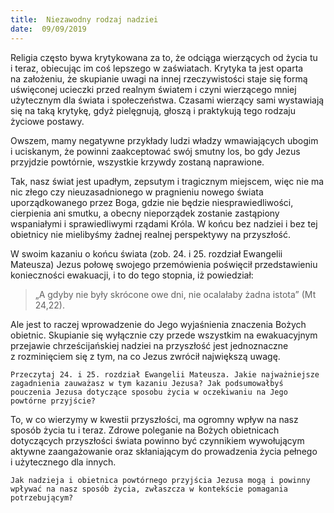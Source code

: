 ```yaml
---
title:  Niezawodny rodzaj nadziei
date:  09/09/2019
---
```


Religia często bywa krytykowana za to, że odciąga wierzących od życia tu i teraz, obiecując im coś lepszego w zaświatach. Krytyka ta jest oparta na założeniu, że skupianie uwagi na innej rzeczywistości staje się formą uświęconej ucieczki przed realnym światem i czyni wierzącego mniej użytecznym dla świata i społeczeństwa. Czasami wierzący sami wystawiają się na taką krytykę, gdyż pielęgnują, głoszą i praktykują tego rodzaju życiowe postawy.

Owszem, mamy negatywne przykłady ludzi władzy wmawiających ubogim i uciskanym, że powinni zaakceptować swój smutny los, bo gdy Jezus przyjdzie powtórnie, wszystkie krzywdy zostaną naprawione.

Tak, nasz świat jest upadłym, zepsutym i tragicznym miejscem, więc nie ma nic złego czy nieuzasadnionego w pragnieniu nowego świata uporządkowanego przez Boga, gdzie nie będzie niesprawiedliwości, cierpienia ani smutku, a obecny nieporządek zostanie zastąpiony wspaniałymi i sprawiedliwymi rządami Króla. W końcu bez nadziei i bez tej obietnicy nie mielibyśmy żadnej realnej perspektywy na przyszłość.

W swoim kazaniu o końcu świata (zob. 24. i 25. rozdział Ewangelii Mateusza) Jezus połowę swojego przemówienia poświęcił przedstawieniu konieczności ewakuacji, i to do tego stopnia, iż powiedział:

> <p></p>
> „A gdyby nie były skrócone owe dni, nie ocalałaby żadna istota” (Mt 24,22).

Ale jest to raczej wprowadzenie do Jego wyjaśnienia znaczenia Bożych obietnic. Skupianie się wyłącznie czy przede wszystkim na ewakuacyjnym przejawie chrześcijańskiej nadziei na przyszłość jest jednoznaczne z rozminięciem się z tym, na co Jezus zwrócił największą uwagę.

`Przeczytaj 24. i 25. rozdział Ewangelii Mateusza. Jakie najważniejsze zagadnienia zauważasz w tym kazaniu Jezusa? Jak podsumowałbyś pouczenia Jezusa dotyczące sposobu życia w oczekiwaniu na Jego powtórne przyjście?`

To, w co wierzymy w kwestii przyszłości, ma ogromny wpływ na nasz sposób życia tu i teraz. Zdrowe poleganie na Bożych obietnicach dotyczących przyszłości świata powinno być czynnikiem wywołującym aktywne zaangażowanie oraz skłaniającym do prowadzenia życia pełnego i użytecznego dla innych.

`Jak nadzieja i obietnica powtórnego przyjścia Jezusa mogą i powinny wpływać na nasz sposób życia, zwłaszcza w kontekście pomagania potrzebującym?`